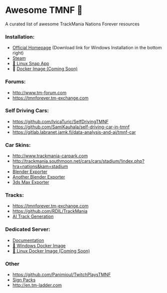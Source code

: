 # Awesome TMNF :car:

A curated list of awesome TrackMania Nations Forever resources

### Installation:
* [Official Homepage](http://trackmaniaforever.com) (Download link for Windows Installation in the bottom right)
* [Steam](https://store.steampowered.com/app/11020/TrackMania_Nations_Forever)
* [:penguin: Linux Snap App](https://snapcraft.io/tmnationsforever)
* :whale: [Docker Image (Coming Soon)]()

### Forums:
* http://www.tm-forum.com
* https://tmnforever.tm-exchange.com

### Self Driving Cars:
* https://github.com/IvicaTuric/SelfDrivingTMNF
* https://github.com/SamiKauhala/self-driving-car-in-tmnf
* https://gitlab.labranet.jamk.fi/data-analysis-and-ai/tmnf-car

### Car Skins:
* http://www.trackmania-carpark.com
* http://trackmania.southmoon.net/cars/cars/stadium/!index.php?hra=nations&kam=stadium
* [Blender Exporter](https://github.com/raandoom/blender_export_tmf)
* [Another Blender Exporter](https://github.com/Justspeeding/TrackMania-Script-for-Blender)
* [3ds Max Exporter](https://github.com/Justspeeding/TrackMania-Script-for-3dsmax)

### Tracks:
* https://tmnforever.tm-exchange.com
* https://github.com/RDIL/TrackMania
* [AI Track Generation](https://github.com/donadigo/TMTrackNN)

### Dedicated Server:
* [Documentation](http://www.gamers.org/tmn/docs/readme_dedicated.html)
* [:whale: Windows Docker Image](https://github.com/haydenmc/TrackManiaNationsDocker)
* [:whale: Linux Docker Image (Coming Soon)]()

### Other
* https://github.com/Panimioul/TwitchPlaysTMNF
* [Sign Packs](https://tmnforever.tm-exchange.com/main.aspx?action=tracksigns)
* http://en.tm-ladder.com
